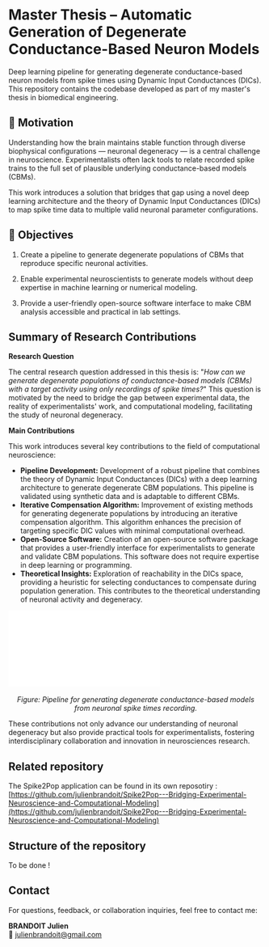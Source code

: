 # Master Thesis – Automatic Generation of Degenerate Conductance-Based Neuron Models

Deep learning pipeline for generating degenerate conductance-based neuron models from spike times using Dynamic Input Conductances (DICs). This repository contains the codebase developed as part of my master's thesis in biomedical engineering.

## 🧠 Motivation

Understanding how the brain maintains stable function through diverse biophysical configurations — neuronal degeneracy — is a central challenge in neuroscience. Experimentalists often lack tools to relate recorded spike trains to the full set of plausible underlying conductance-based models (CBMs).

This work introduces a solution that bridges that gap using a novel deep learning architecture and the theory of Dynamic Input Conductances (DICs) to map spike time data to multiple valid neuronal parameter configurations.

## 🎯 Objectives

1. Create a pipeline to generate degenerate populations of CBMs that reproduce specific neuronal activities.

2. Enable experimental neuroscientists to generate models without deep expertise in machine learning or numerical modeling.

3. Provide a user-friendly open-source software interface to make CBM analysis accessible and practical in lab settings.

## Summary of Research Contributions

**Research Question**

The central research question addressed in this thesis is: "*How can we generate degenerate populations of conductance-based models (CBMs) with a target activity using only recordings of spike times?*" This question is motivated by the need to bridge the gap between experimental data, the reality of experimentalists' work, and computational modeling, facilitating the study of neuronal degeneracy.

**Main Contributions**

This work introduces several key contributions to the field of computational neuroscience:
- **Pipeline Development:** Development of a robust pipeline that combines the theory of Dynamic Input Conductances (DICs) with a deep learning architecture to generate degenerate CBM populations. This pipeline is validated using synthetic data and is adaptable to different CBMs.
- **Iterative Compensation Algorithm:** Improvement of existing methods for generating degenerate populations by introducing an iterative compensation algorithm. This algorithm enhances the precision of targeting specific DIC values with minimal computational overhead.
- **Open-Source Software:** Creation of an open-source software package that provides a user-friendly interface for experimentalists to generate and validate CBM populations. This software does not require expertise in deep learning or programming.
- **Theoretical Insights:** Exploration of reachability in the DICs space, providing a heuristic for selecting conductances to compensate during population generation. This contributes to the theoretical understanding of neuronal activity and degeneracy.

![Pipeline for generating degenerate conductance-based models from neuronal spike times recording.](figures/main_figure.pdf)
<p align="center"><em>Figure: Pipeline for generating degenerate conductance-based models from neuronal spike times recording.</em></p>

These contributions not only advance our understanding of neuronal degeneracy but also provide practical tools for experimentalists, fostering interdisciplinary collaboration and innovation in neurosciences research.

## Related repository
The Spike2Pop application can be found in its own reposotiry : [https://github.com/julienbrandoit/Spike2Pop---Bridging-Experimental-Neuroscience-and-Computational-Modeling](https://github.com/julienbrandoit/Spike2Pop---Bridging-Experimental-Neuroscience-and-Computational-Modeling)

## Structure of the repository

To be done !

## Contact

For questions, feedback, or collaboration inquiries, feel free to contact me:

**BRANDOIT Julien**  
📧 [julienbrandoit@gmail.com](mailto:julienbrandoit@gmail.com)
